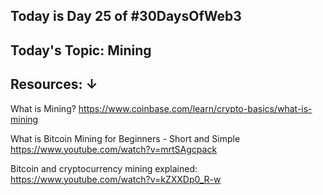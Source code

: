 ## Today is Day 25 of #30DaysOfWeb3
## Today's Topic: Mining
## Resources: ↓

What is Mining? https://www.coinbase.com/learn/crypto-basics/what-is-mining

What is Bitcoin Mining for Beginners - Short and Simple https://www.youtube.com/watch?v=mrtSAgcpack

Bitcoin and cryptocurrency mining explained: https://www.youtube.com/watch?v=kZXXDp0_R-w

